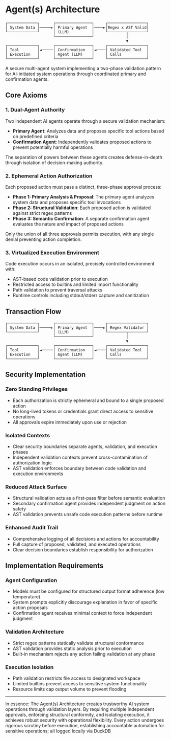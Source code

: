 # Agent(s) Architecture

```ascii
┌─────────────┐      ┌────────────────┐     ┌─────────────────┐
│ System Data │─────►│ Primary Agent  │────►│Regex x AST Valid│
└─────────────┘      │ (LLM)          │     └────────┬────────┘
                     └────────────────┘              │
                                                     ▼
┌─────────────┐      ┌────────────────┐     ┌─────────────────┐
│ Tool        │◄─────│ Confirmation   │◄────│ Validated Tool  │
│ Execution   │      │ Agent (LLM)    │     │ Calls           │
└─────────────┘      └────────────────┘     └─────────────────┘
```

A secure multi-agent system implementing a two-phase validation pattern for AI-initiated system operations through coordinated primary and confirmation agents.

## Core Axioms

### 1. Dual-Agent Authority

Two independent AI agents operate through a secure validation mechanism:
- **Primary Agent**: Analyzes data and proposes specific tool actions based on predefined criteria
- **Confirmation Agent**: Independently validates proposed actions to prevent potentially harmful operations

The separation of powers between these agents creates defense-in-depth through isolation of decision-making authority.

### 2. Ephemeral Action Authorization

Each proposed action must pass a distinct, three-phase approval process:
- **Phase 1: Primary Analysis & Proposal**: The primary agent analyzes system data and proposes specific tool invocations
- **Phase 2: Structural Validation**: Each proposed action is validated against strict regex patterns
- **Phase 3: Semantic Confirmation**: A separate confirmation agent evaluates the nature and impact of proposed actions

Only the union of all three approvals permits execution, with any single denial preventing action completion.

### 3. Virtualized Execution Environment

Code execution occurs in an isolated, precisely controlled environment with:
- AST-based code validation prior to execution
- Restricted access to builtins and limited import functionality
- Path validation to prevent traversal attacks
- Runtime controls including stdout/stderr capture and sanitization

## Transaction Flow

```
┌─────────────┐      ┌────────────────┐     ┌─────────────────┐
│ System Data │─────►│ Primary Agent  │────►│ Regex Validator │
└─────────────┘      │ (LLM)          │     └────────┬────────┘
                     └────────────────┘              │
                                                     ▼
┌─────────────┐      ┌────────────────┐     ┌─────────────────┐
│ Tool        │◄─────│ Confirmation   │◄────│ Validated Tool  │
│ Execution   │      │ Agent (LLM)    │     │ Calls           │
└─────────────┘      └────────────────┘     └─────────────────┘
```

## Security Implementation

### Zero Standing Privileges
- Each authorization is strictly ephemeral and bound to a single proposed action
- No long-lived tokens or credentials grant direct access to sensitive operations
- All approvals expire immediately upon use or rejection

### Isolated Contexts
- Clear security boundaries separate agents, validation, and execution phases
- Independent validation contexts prevent cross-contamination of authorization logic
- AST validation enforces boundary between code validation and execution environments

### Reduced Attack Surface
- Structural validation acts as a first-pass filter before semantic evaluation
- Secondary confirmation agent provides independent judgment on action safety
- AST validation prevents unsafe code execution patterns before runtime

### Enhanced Audit Trail
- Comprehensive logging of all decisions and actions for accountability
- Full capture of proposed, validated, and executed operations
- Clear decision boundaries establish responsibility for authorization

## Implementation Requirements

### Agent Configuration
- Models must be configured for structured output format adherence (low temperature)
- System prompts explicitly discourage explanation in favor of specific action proposals
- Confirmation agent receives minimal context to force independent judgment

### Validation Architecture 
- Strict regex patterns statically validate structural conformance
- AST validation provides static analysis prior to execution
- Built-in mechanism rejects any action failing validation at any phase

### Execution Isolation
- Path validation restricts file access to designated workspace
- Limited builtins prevent access to sensitive system functionality
- Resource limits cap output volume to prevent flooding

---

In essence: The Agent(s) Architecture creates trustworthy AI system operations through validation layers. By requiring multiple independent approvals, enforcing structural conformity, and isolating execution, it achieves robust security with operational flexibility. Every action undergoes rigorous scrutiny before execution, establishing accountable automation for sensitive operations; all logged locally via DuckDB
